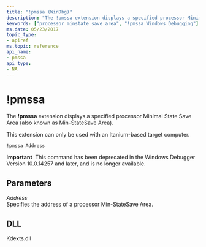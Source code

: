 ```yaml
---
title: "!pmssa (WinDbg)"
description: "The !pmssa extension displays a specified processor Minimal State Save Area (also known as Min-StateSave Area)."
keywords: ["processor minstate save area", "!pmssa Windows Debugging"]
ms.date: 05/23/2017
topic_type:
- apiref
ms.topic: reference
api_name:
- pmssa
api_type:
- NA
---
```


# !pmssa

The **!pmssa** extension displays a specified processor Minimal State Save Area (also known as Min-StateSave Area).

This extension can only be used with an Itanium-based target computer.

```dbgcmd
!pmssa Address
```

**Important**  This command has been deprecated in the Windows Debugger Version 10.0.14257 and later, and is no longer available.


## Parameters

<span id="_______Address______"></span><span id="_______address______"></span><span id="_______ADDRESS______"></span> *Address*   
Specifies the address of a processor Min-StateSave Area.

## DLL

Kdexts.dll
